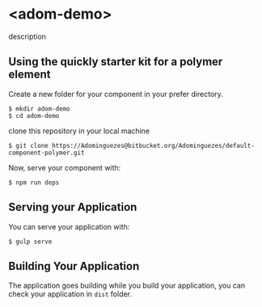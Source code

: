 # \<adom-demo\>

description

## Using the quickly starter kit for a polymer element

Create a new folder for your component in your prefer directory.

    $ mkdir adom-demo
    $ cd adom-demo

clone this repository in your local machine

    $ git clone https://Adominguezes@bitbucket.org/Adominguezes/default-component-polymer.git

Now, serve your component with:

    $ npm run deps

## Serving your Application

You can serve your application with:

    $ gulp serve

## Building Your Application

The application goes building while you build your application, you can check your application in `dist` folder.